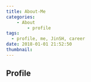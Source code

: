 ```yaml
---
title: About-Me
categories:
    - About
        - profile
tags:
  - profile, me, JinSH, career
date: 2018-01-01 21:52:50
thumbnail:
---
```


## Profile

